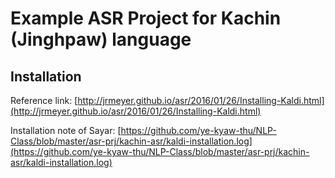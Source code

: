 # Example ASR Project for Kachin (Jinghpaw) language

## Installation

Reference link: [http://jrmeyer.github.io/asr/2016/01/26/Installing-Kaldi.html](http://jrmeyer.github.io/asr/2016/01/26/Installing-Kaldi.html)  

Installation note of Sayar: [https://github.com/ye-kyaw-thu/NLP-Class/blob/master/asr-prj/kachin-asr/kaldi-installation.log](https://github.com/ye-kyaw-thu/NLP-Class/blob/master/asr-prj/kachin-asr/kaldi-installation.log)  



